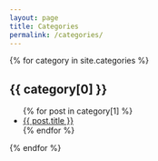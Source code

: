 ```yaml
---
layout: page
title: Categories
permalink: /categories/
---
```


<div class="taxonomy-container">
  {% for category in site.categories %}
    <h2 id="{{ category[0] }}">{{ category[0] }}</h2>
    <ul>
      {% for post in category[1] %}
        <li><a href="{{ post.url }}">{{ post.title }}</a></li>
      {% endfor %}
    </ul>
  {% endfor %}
</div>